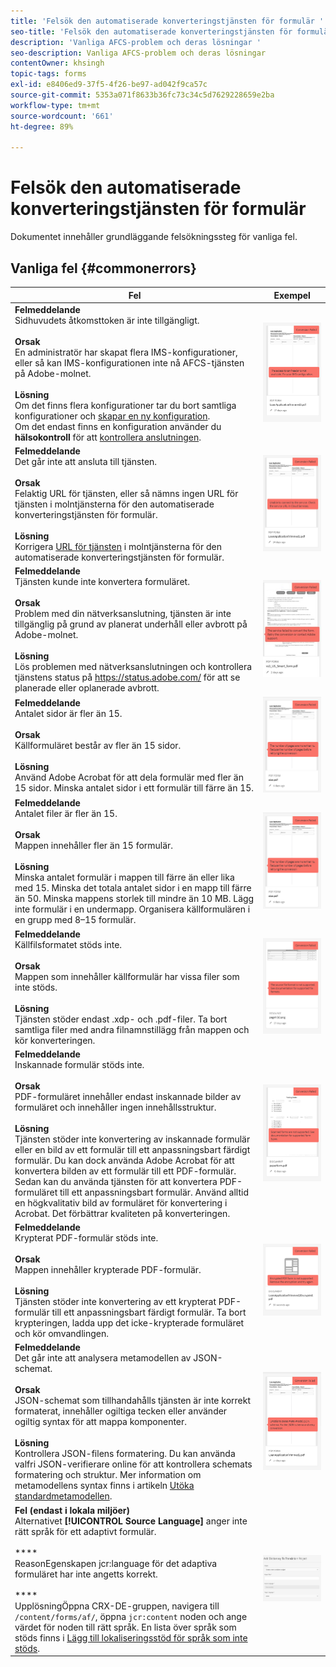 ```yaml
---
title: 'Felsök den automatiserade konverteringstjänsten för formulär '
seo-title: 'Felsök den automatiserade konverteringstjänsten för formulär (AFCS) '
description: 'Vanliga AFCS-problem och deras lösningar '
seo-description: Vanliga AFCS-problem och deras lösningar
contentOwner: khsingh
topic-tags: forms
exl-id: e8406ed9-37f5-4f26-be97-ad042f9ca57c
source-git-commit: 5353a071f8633b36fc73c34c5d7629228659e2ba
workflow-type: tm+mt
source-wordcount: '661'
ht-degree: 89%

---
```


# Felsök den automatiserade konverteringstjänsten för formulär

Dokumentet innehåller grundläggande felsökningssteg för vanliga fel.

<!--The article provides information on installation, configuration and administration issues that may arise in an Automated Forms Conversion Service production environment. -->

## Vanliga fel {#commonerrors}

| Fel | Exempel |
|--- |--- |
| **Felmeddelande** <br> Sidhuvudets åtkomsttoken är inte tillgängligt. <br><br> **Orsak** <br> En administratör har skapat flera IMS-konfigurationer, eller så kan IMS-konfigurationen inte nå AFCS-tjänsten på Adobe-molnet. <br><br>**Lösning** <br> Om det finns flera konfigurationer tar du bort samtliga konfigurationer och [skapar en ny konfiguration](configure-service.md#obtainpubliccertificates). <br> Om det endast finns en konfiguration använder du **hälsokontroll** för att [kontrollera anslutningen](configure-service.md#createintegrationoption). | ![Sidhuvudets åtkomsttoken är inte tillgängligt](assets/invalid-ims-configurations.png) |
| **Felmeddelande** <br> Det går inte att ansluta till tjänsten.  <br><br>**Orsak** <br> Felaktig URL för tjänsten, eller så nämns ingen URL för tjänsten i molntjänsterna för den automatiserade konverteringstjänsten för formulär. <br><br>**Lösning** <br> Korrigera [URL för tjänsten](configure-service.md#configure-the-cloud-service) i molntjänsterna för den automatiserade konverteringstjänsten för formulär. | ![Det går inte att ansluta till tjänsten.](assets/wrong-service-url-configured.png) |
| **Felmeddelande** <br> Tjänsten kunde inte konvertera formuläret.  <br><br>**Orsak** <br> Problem med din nätverksanslutning, tjänsten är inte tillgänglig på grund av planerat underhåll eller avbrott på Adobe-molnet. <br><br>**Lösning** <br> Lös problemen med nätverksanslutningen och kontrollera tjänstens status på https://status.adobe.com/ för att se planerade eller oplanerade avbrott. | ![Det går inte att ansluta till tjänsten.](assets/conversion-failure.png) |
| **Felmeddelande** <br> Antalet sidor är fler än 15.  <br><br>**Orsak** <br> Källformuläret består av fler än 15 sidor.  <br><br>**Lösning** <br> Använd Adobe Acrobat för att dela formulär med fler än 15 sidor. Minska antalet sidor i ett formulär till färre än 15. | ![Det går inte att ansluta till tjänsten.](assets/number-of-pages.png) |
| **Felmeddelande** <br> Antalet filer är fler än 15.  <br><br>**Orsak** <br>  Mappen innehåller fler än 15 formulär. <br><br>**Lösning** <br> Minska antalet formulär i mappen till färre än eller lika med 15. Minska det totala antalet sidor i en mapp till färre än 50. Minska mappens storlek till mindre än 10 MB. Lägg inte formulär i en undermapp. Organisera källformulären i en grupp med 8–15 formulär. | ![Det går inte att ansluta till tjänsten.](assets/number-of-pages.png) |
| **Felmeddelande** <br> Källfilsformatet stöds inte.  <br><br>**Orsak** <br> Mappen som innehåller källformulär har vissa filer som inte stöds. <br><br>**Lösning** <br> Tjänsten stöder endast .xdp- och .pdf-filer. Ta bort samtliga filer med andra filnamnstillägg från mappen och kör konverteringen. | ![Det går inte att ansluta till tjänsten.](assets/unsupported-file-formats.png) |
| **Felmeddelande** <br> Inskannade formulär stöds inte.  <br><br>**Orsak** <br> PDF-formuläret innehåller endast inskannade bilder av formuläret och innehåller ingen innehållsstruktur. <br><br>**Lösning** <br> Tjänsten stöder inte konvertering av inskannade formulär eller en bild av ett formulär till ett anpassningsbart färdigt formulär. Du kan dock använda Adobe Acrobat för att konvertera bilden av ett formulär till ett PDF-formulär. Sedan kan du använda tjänsten för att konvertera PDF-formuläret till ett anpassningsbart formulär. Använd alltid en högkvalitativ bild av formuläret för konvertering i Acrobat. Det förbättrar kvaliteten på konverteringen. | ![Det går inte att ansluta till tjänsten.](assets/scanned-forms-error.png) |
| **Felmeddelande** <br> Krypterat PDF-formulär stöds inte.  <br><br>**Orsak** <br>Mappen innehåller krypterade PDF-formulär. <br><br>**Lösning** <br> Tjänsten stöder inte konvertering av ett krypterat PDF-formulär till ett anpassningsbart färdigt formulär. Ta bort krypteringen, ladda upp det icke-krypterade formuläret och kör omvandlingen. | ![Det går inte att ansluta till tjänsten.](assets/secured-pdf-form.png) |
| **Felmeddelande** <br> Det går inte att analysera metamodellen av JSON-schemat.  <br><br>**Orsak** <br> JSON-schemat som tillhandahålls tjänsten är inte korrekt formaterat, innehåller ogiltiga tecken eller använder ogiltig syntax för att mappa komponenter.  <br><br>**Lösning** <br> Kontrollera JSON-filens formatering. Du kan använda valfri JSON-verifierare online för att kontrollera schemats formatering och struktur. Mer information om metamodellens syntax finns i artikeln [Utöka standardmetamodellen](extending-the-default-meta-model.md). | ![Det går inte att ansluta till tjänsten.](assets/invalid-meta-model-schema.png) |
| **Fel (endast i lokala miljöer)** <br> Alternativet  **[!UICONTROL Source Language]** anger inte rätt språk för ett adaptivt formulär. <br><br>**** <br> ReasonEgenskapen jcr:language för det adaptiva formuläret har inte angetts korrekt.  <br><br>**** <br> UpplösningÖppna CRX-DE-gruppen, navigera till  `/content/forms/af/`, öppna  `jcr:content` noden och ange värdet för noden till rätt språk. En lista över språk som stöds finns i [Lägg till lokaliseringsstöd för språk som inte stöds](https://experienceleague.adobe.com/docs/experience-manager-65/forms/manage-administer-aem-forms/supporting-new-language-localization.html#add-localization-support-for-non-supported-locales). | ![Det går inte att ansluta till tjänsten.](assets/aem-forms-translation-project-language-unavailable.png) |

<!--

<table>
<thead>
<tr>
<th>Error</th>
<th>Example</th>
</tr>
</thead>
<tbody>
<tr>
<td><strong>Error Message</strong> <p> The access token header is not available. </p><br><strong>Reason</strong> <br> An administrator has created multiple IMS configurations or IMS configuration is not able to reach AFCS service on Adobe Cloud. <br><br><strong>Resolution</strong> <br> If there are multiple configurations, delete all the configurations and <a href="configure-service.md#obtainpubliccertificates">create a new configuration</a>. <br> If there is a single configuration, use <strong> Health Check </strong> to <a href="configure-service.md#createintegrationoption">check connectivity</a>.</td>
<td><img alt="The access token header is not available" src="assets/invalid-ims-configuration.png" /></td>
</tr>
<tr>
<td><strong>Error Message</strong> <br> Unable to connect to the service.  <br><br><strong>Reason</strong> <br> Incorrect service URL or no service URL is mentioned in Automated Forms Conversion Service cloud services. <br><br><strong>Resolution</strong> <br> Correct <a href="configure-service.md#configure-the-cloud-service">Service URL</a> in Automated Forms Conversion Service Cloud services.</td>
<td><img alt="Unable to connect to the service." src="assets/wrong-endpoint-configured.png" /></td>
</tr>
<tr>
<td><strong>Error Message</strong> <br> The service failed to convert the form.  <br><br><strong>Reason</strong> <br> Network connectivity issues at your end, the service is down due to scheduled maintenance, or outage on Adobe Cloud. <br><br><strong>Resolution</strong> <br> Resolve network connectivity issues at your end and check the status of the service on <a href="https://status.adobe.com/">https://status.adobe.com/</a> for a planned or unplanned outage.</td>
<td><img alt="The service failed to convert the form." src="assets/service-failure.png" /></td>
</tr>
<tr>
<td><strong>Error Message</strong> <br> The number of pages is more than 15.  <br><br><strong>Reason</strong> <br> The source form is more than 15 pages long.  <br><br><strong>Resolution</strong> <br> Use Adobe Acrobat to split forms with more than 15 pages. Bring the number of pages in a form to less than 15.</td>
<td><img alt="The number of pages is more than 15." src="assets/number-of-pages.png" /></td>
</tr>
<tr>
<td><strong>Error Message</strong> <br> The number of files is more than 15.  <br><br><strong>Reason</strong> <br>  The folder contains more than 15 forms. <br><br><strong>Resolution</strong> <br> Bring the number of forms in a folder to less than or equal to 15. Bring the total number of pages in a folder less than 50. Bring the size of the folder to less than 10 MB. Do not keep forms in a sub-folder. Organize source forms into a batch of 8-15 forms.</td>
<td><img alt="The number of files is more than 15." src="assets/number-of-pages.png" /></td>
</tr>
<tr>
<td><strong>Error Message</strong> <br> The source file format is not supported.  <br><br><strong>Reason</strong> <br> The folder containing source forms have some unsupported files. <br><br><strong>Resolution</strong> <br> The service supports only .xdp and .pdf files. Remove files with any other extension from the folder and run the conversion.</td>
<td><img alt="The source file format is not supported." src="assets/unsupported-file-formats.png" /></td>
</tr>
<tr>
<td><strong>Error Message</strong> <br> Scanned forms are not supported.  <br><br><strong>Reason</strong> <br> The PDF form contains only scanned images of the form and contains no content structure. <br><br><strong>Resolution</strong> <br> The service does not support converting scanned forms or an image of a form to an adaptive out-of-the-box. However, you use Adobe Acrobat to convert the image of a form to a PDF Form. Then, use the service to convert the PDF Form to an adaptive form. Always use a high-quality image of the form for conversion in Acrobat. It improves the quality of the conversion.</td>
<td><img alt="Scanned forms are not supported." src="assets/scanned-forms-error.png" /></td>
</tr>
<tr>
<td><strong>Error Message</strong> <br> Encrypted PDF form is not supported.  <br><br><strong>Reason</strong> <br> The folder contains encrypted PDF forms. <br><br><strong>Resolution</strong> <br> The service does not support converting an encrypted PDF form to an adaptive form. Remove the encryption, upload the non-encrypted form, and run the conversion.</td>
<td><img alt="Encrypted PDF form is not supported." src="assets/secured-pdf-form.png" /></td>
</tr>
<tr>
<td><strong>Error Message</strong> <br> Unable to parse meta-model JSON schema.  <br><br><strong>Reason</strong> <br> The JSON schema supplied to the service is not properly formatted, contains invalid characters, or uses invalid syntax to map components.  <br><br><strong>Resolution</strong> <br> Check the formatting of the JSON file. You can use any online JSON validator to check the formatting and structure of the schema. See, <a href="extending-the-default-meta-model.md">Extend the default meta-model</a> article for information on meta-model syntax.</td>
<td><img alt="Unable to parse meta-model JSON schema" src="assets/invalid-meta-model-schema.png" /></td>
</tr>
</tbody>
</table>
-->
